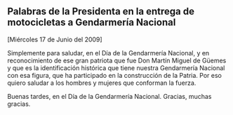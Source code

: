 Palabras de la Presidenta en la entrega de motocicletas a Gendarmería Nacional
------------------------------------------------------------------------------

[Miércoles 17 de Junio del 2009]

Simplemente para saludar, en el Día de la Gendarmería Nacional, y en
reconocimiento de ese gran patriota que fue Don Martín Miguel de Güemes
y que es la identificación histórica que tiene nuestra Gendarmería
Nacional con esa figura, que ha participado en la construcción de la
Patria. Por eso quiero saludar a los hombres y mujeres que conforman la
fuerza.

Buenas tardes, en el Día de la Gendarmería Nacional. Gracias, muchas
gracias. 
